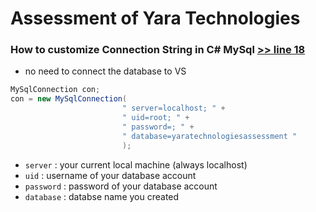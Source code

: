 # Assessment of Yara Technologies

### How to customize Connection String in C# MySql [ >> line 18 ](/YaraTechnologiesAssesment/DBData.cs)

 * no need to connect the database to VS
 ```c#
MySqlConnection con;
con = new MySqlConnection(
                          " server=localhost; " + 
                          " uid=root; " +
                          " password=; " +
                          " database=yaratechnologiesassessment "
                          ); 
```
 - ` server ` : your current local machine (always localhost)
 - ` uid ` : username of your database account
 - ` password ` : password of your database account
 - ` database ` : databse name you created
